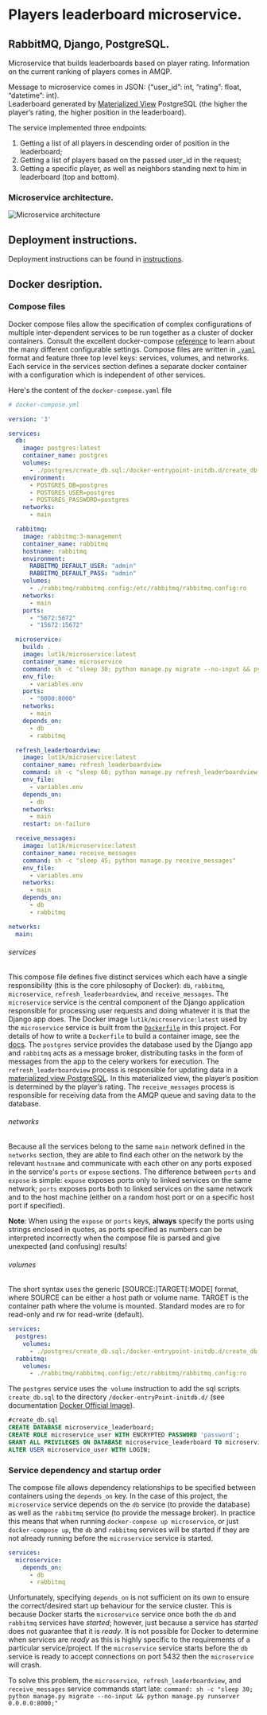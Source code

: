 # Players leaderboard microservice.
## RabbitMQ, Django, PostgreSQL.
Microservice that builds leaderboards based on player rating. Information on the current ranking of players comes in AMQP.

Message to microservice comes in JSON: {“user_id”: int, “rating”: float, “datetime”: int<timestamp>}.
<br>
Leaderboard generated  by [Materialized View](https://postgrespro.ru/docs/postgrespro/9.5/rules-materializedviews) 
PostgreSQL (the higher the player’s rating, the higher position in the leaderboard).

The service implemented three endpoints:
1) Getting a list of all players in descending order of position in the leaderboard;
2) Getting a list of players based on the passed user_id in the request;
3) Getting a specific player, as well as neighbors standing next to him in leaderboard (top and bottom).

### Microservice architecture.
![Microservice architecture](Instructions/micro_architecture.png)
## Deployment instructions.
Deployment instructions can be found in [instructions](Instructions/deploy_instruction.md).


## Docker desription.

### Compose files
Docker compose files allow the specification of complex configurations of multiple inter-dependent
services to be run together as a cluster of docker containers. Consult the excellent docker-compose
[reference](https://docs.docker.com/compose/compose-file/) to learn about the many different
configurable settings. Compose files are written in [`.yaml`](http://yaml.org/) format and feature three
top level keys: services, volumes, and networks. Each service in the services section defines a 
separate docker container with a configuration which is independent of other services.

Here's the content of the `docker-compose.yaml` file
```YAML
# docker-compose.yml

version: '3'

services:
  db:
    image: postgres:latest
    container_name: postgres
    volumes:
      - ./postgres/create_db.sql:/docker-entrypoint-initdb.d/create_db.sql
    environment:
      - POSTGRES_DB=postgres
      - POSTGRES_USER=postgres
      - POSTGRES_PASSWORD=postgres
    networks:
      - main

  rabbitmq:
    image: rabbitmq:3-management
    container_name: rabbitmq
    hostname: rabbitmq
    environment:
      RABBITMQ_DEFAULT_USER: "admin"
      RABBITMQ_DEFAULT_PASS: "admin"
    volumes:
      - ./rabbitmq/rabbitmq.config:/etc/rabbitmq/rabbitmq.config:ro
    networks:
      - main
    ports:
      - "5672:5672"
      - "15672:15672"

  microservice:
    build: .
    image: lut1k/microservice:latest
    container_name: microservice
    command: sh -c "sleep 30; python manage.py migrate --no-input && python manage.py runserver 0.0.0.0:8000;"
    env_file:
      - variables.env
    ports:
      - "8000:8000"
    networks:
      - main
    depends_on:
      - db
      - rabbitmq

  refresh_leaderboardview:
    image: lut1k/microservice:latest
    container_name: refresh_leaderboardview
    command: sh -c "sleep 60; python manage.py refresh_leaderboardview;"
    env_file:
      - variables.env
    depends_on:
      - db
    networks:
      - main
    restart: on-failure

  receive_messages:
    image: lut1k/microservice:latest
    container_name: receive_messages
    command: sh -c "sleep 45; python manage.py receive_messages"
    env_file:
      - variables.env
    networks:
      - main
    depends_on:
      - db
      - rabbitmq

networks:
  main:
```
###### _services_
This compose file defines five distinct services which each have a single responsibility (this is
the core philosophy of Docker): `db`, `rabbitmq`, `microservice`, `refresh_leaderboardview`, and `receive_messages`.
The `microservice` service is the central component of the Django application responsible for processing user
requests and doing whatever it is that the Django app does. The Docker image `lut1k/microservice:latest` used by the
`microservice` service is built from the [`Dockerfile`](./Dockerfile) in this project. For details of how to
write a `Dockerfile` to build a container image, see the
[docs](https://docs.docker.com/engine/reference/builder/). The `postgres` service provides the
database used by the Django app and `rabbitmq` acts as a message broker, distributing tasks in the
form of messages from the app to the celery workers for execution. The `refresh_leaderboardview` process is responsible for updating
data in a [materialized view PostgreSQL](https://www.postgresql.org/docs/10/rules-materializedviews.html). In this 
materialized view, the player’s position is determined by the player’s rating. The `receive_messages` process is responsible 
for receiving data from the AMQP queue and saving data to the database.
###### _networks_
Because all the services belong to the same `main` network defined in the `networks` section, they
are able to find each other on the network by the relevant `hostname` and communicate with each other on
any ports exposed in the service's `ports` or `expose` sections. The difference between `ports` and
`expose` is simple: `expose` exposes ports only to linked services on the same network; `ports` exposes ports
both to linked services on the same network and to the host machine (either on a random host port or on a
specific host port if specified).

**Note**: When using the `expose` or `ports` keys, **always** specify the ports using strings
enclosed in quotes, as ports specified as numbers can be interpreted incorrectly when the compose
file is parsed and give unexpected (and confusing) results!

###### _volumes_
The short syntax uses the generic [SOURCE:]TARGET[:MODE] format, where SOURCE can be either a host path or volume name. 
TARGET is the container path where the volume is mounted. Standard modes are ro for read-only and rw for read-write (default).
 
```YAML
services:
  postgres:
    volumes:
      - ./postgres/create_db.sql:/docker-entrypoint-initdb.d/create_db.sql
  rabbitmq:
    volumes:
      - ./rabbitmq/rabbitmq.config:/etc/rabbitmq/rabbitmq.config:ro
```

The `postgres` service uses the` volume` instruction to add the sql scripts `create_db.sql` to the directory
`/docker-entryPoint-initdb.d/` (see documentation [Docker Official Image](https://hub.docker.com/_/postgres)).

```SQL
#create_db.sql
CREATE DATABASE microservice_leaderboard;
CREATE ROLE microservice_user WITH ENCRYPTED PASSWORD 'password';
GRANT ALL PRIVILEGES ON DATABASE microservice_leaderboard TO microservice_user;
ALTER USER microservice_user WITH LOGIN;
```

### Service dependency and startup order
The compose file allows dependency relationships to be specified between containers using the
`depends_on` key. In the case of this project, the `microservice` service depends on the `db` service
(to provide the database) as well as the `rabbitmq` service (to provide the message broker). In
practice this means that when running `docker-compose up microservice`, or just `docker-compose up`, the
`db` and `rabbitmq` services will be started if they are not already running before the `microservice`
service is started.

```YAML
services:
  microservice:
    depends_on:
      - db
      - rabbitmq
```

Unfortunately, specifying `depends_on` is not sufficient on its own to ensure the correct/desired
start up behaviour for the service cluster. This is because Docker starts the `microservice` service once
both the `db` and `rabbitmq` services have _started_; however, just because a service has
_started_ does not guarantee that it is _ready_. It is not possible for Docker to determine when
services are _ready_ as this is highly specific to the requirements of a particular service/project.
If the `microservice` service starts before the `db` service is ready to accept connections on port
5432 then the `microservice` will crash.

To solve this problem, the `microservice`,` refresh_leaderboardview`, and `receive_messages` service commands
start late: `command: sh -c "sleep 30; python manage.py migrate --no-input && python manage.py runserver 0.0.0.0:8000;"`